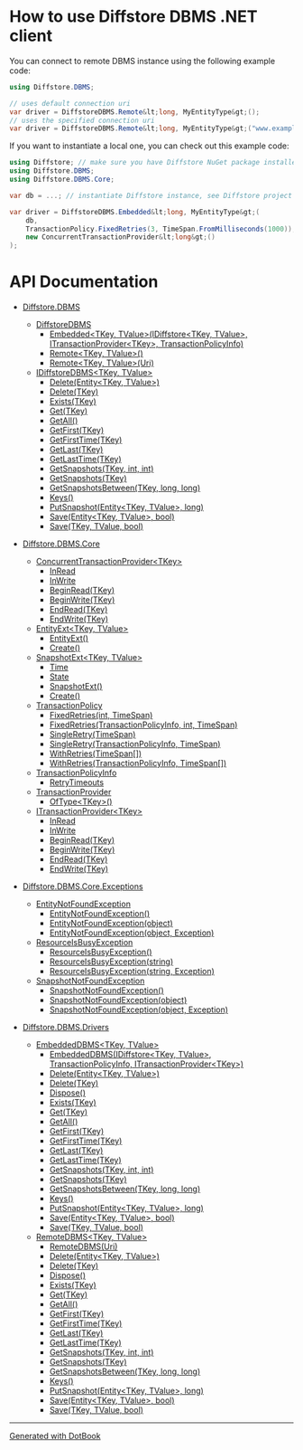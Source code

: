 # How to use Diffstore DBMS .NET client
You can connect to remote DBMS instance using the following example code:
```csharp
using Diffstore.DBMS;

// uses default connection uri
var driver = DiffstoreDBMS.Remote&lt;long, MyEntityType&gt;();
// uses the specified connection uri
var driver = DiffstoreDBMS.Remote&lt;long, MyEntityType&gt;("www.example.com");
```

If you want to instantiate a local one, you can check out this example code:
```csharp
using Diffstore; // make sure you have Diffstore NuGet package installed
using Diffstore.DBMS;
using Diffstore.DBMS.Core;

var db = ...; // instantiate Diffstore instance, see Diffstore project

var driver = DiffstoreDBMS.Embedded&lt;long, MyEntityType&gt;(
    db, 
    TransactionPolicy.FixedRetries(3, TimeSpan.FromMilliseconds(1000)),
    new ConcurrentTransactionProvider&lt;long&gt;()
);
```

# API Documentation

* [Diffstore.DBMS](Diffstore.DBMS.md)
    * [DiffstoreDBMS](Diffstore.DBMS.DiffstoreDBMS.md)
        * [Embedded&lt;TKey, TValue&gt;(IDiffstore&lt;TKey, TValue&gt;, ITransactionProvider&lt;TKey&gt;, TransactionPolicyInfo)](Diffstore.DBMS.DiffstoreDBMS.Embedded{TKey,TValue}(IDiffstore{TKey,TValue},ITransactionProvider{TKey},TransactionPolicyInfo).md)
        * [Remote&lt;TKey, TValue&gt;()](Diffstore.DBMS.DiffstoreDBMS.Remote{TKey,TValue}().md)
        * [Remote&lt;TKey, TValue&gt;(Uri)](Diffstore.DBMS.DiffstoreDBMS.Remote{TKey,TValue}(Uri).md)
    * [IDiffstoreDBMS&lt;TKey, TValue&gt;](Diffstore.DBMS.IDiffstoreDBMS{TKey,TValue}.md)
        * [Delete(Entity&lt;TKey, TValue&gt;)](Diffstore.DBMS.IDiffstoreDBMS{TKey,TValue}.Delete(Entity{TKey,TValue}).md)
        * [Delete(TKey)](Diffstore.DBMS.IDiffstoreDBMS{TKey,TValue}.Delete(TKey).md)
        * [Exists(TKey)](Diffstore.DBMS.IDiffstoreDBMS{TKey,TValue}.Exists(TKey).md)
        * [Get(TKey)](Diffstore.DBMS.IDiffstoreDBMS{TKey,TValue}.Get(TKey).md)
        * [GetAll()](Diffstore.DBMS.IDiffstoreDBMS{TKey,TValue}.GetAll().md)
        * [GetFirst(TKey)](Diffstore.DBMS.IDiffstoreDBMS{TKey,TValue}.GetFirst(TKey).md)
        * [GetFirstTime(TKey)](Diffstore.DBMS.IDiffstoreDBMS{TKey,TValue}.GetFirstTime(TKey).md)
        * [GetLast(TKey)](Diffstore.DBMS.IDiffstoreDBMS{TKey,TValue}.GetLast(TKey).md)
        * [GetLastTime(TKey)](Diffstore.DBMS.IDiffstoreDBMS{TKey,TValue}.GetLastTime(TKey).md)
        * [GetSnapshots(TKey, int, int)](Diffstore.DBMS.IDiffstoreDBMS{TKey,TValue}.GetSnapshots(TKey,int,int).md)
        * [GetSnapshots(TKey)](Diffstore.DBMS.IDiffstoreDBMS{TKey,TValue}.GetSnapshots(TKey).md)
        * [GetSnapshotsBetween(TKey, long, long)](Diffstore.DBMS.IDiffstoreDBMS{TKey,TValue}.GetSnapshotsBetween(TKey,long,long).md)
        * [Keys()](Diffstore.DBMS.IDiffstoreDBMS{TKey,TValue}.Keys().md)
        * [PutSnapshot(Entity&lt;TKey, TValue&gt;, long)](Diffstore.DBMS.IDiffstoreDBMS{TKey,TValue}.PutSnapshot(Entity{TKey,TValue},long).md)
        * [Save(Entity&lt;TKey, TValue&gt;, bool)](Diffstore.DBMS.IDiffstoreDBMS{TKey,TValue}.Save(Entity{TKey,TValue},bool).md)
        * [Save(TKey, TValue, bool)](Diffstore.DBMS.IDiffstoreDBMS{TKey,TValue}.Save(TKey,TValue,bool).md)


* [Diffstore.DBMS.Core](Diffstore.DBMS.Core.md)
    * [ConcurrentTransactionProvider&lt;TKey&gt;](Diffstore.DBMS.Core.ConcurrentTransactionProvider{TKey}.md)
        * [InRead](Diffstore.DBMS.Core.ConcurrentTransactionProvider{TKey}.InRead.md)
        * [InWrite](Diffstore.DBMS.Core.ConcurrentTransactionProvider{TKey}.InWrite.md)
        * [BeginRead(TKey)](Diffstore.DBMS.Core.ConcurrentTransactionProvider{TKey}.BeginRead(TKey).md)
        * [BeginWrite(TKey)](Diffstore.DBMS.Core.ConcurrentTransactionProvider{TKey}.BeginWrite(TKey).md)
        * [EndRead(TKey)](Diffstore.DBMS.Core.ConcurrentTransactionProvider{TKey}.EndRead(TKey).md)
        * [EndWrite(TKey)](Diffstore.DBMS.Core.ConcurrentTransactionProvider{TKey}.EndWrite(TKey).md)
    * [EntityExt&lt;TKey, TValue&gt;](Diffstore.DBMS.Core.EntityExt{TKey,TValue}.md)
        * [EntityExt()](Diffstore.DBMS.Core.EntityExt{TKey,TValue}.EntityExt().md)
        * [Create()](Diffstore.DBMS.Core.EntityExt{TKey,TValue}.Create().md)
    * [SnapshotExt&lt;TKey, TValue&gt;](Diffstore.DBMS.Core.SnapshotExt{TKey,TValue}.md)
        * [Time](Diffstore.DBMS.Core.SnapshotExt{TKey,TValue}.Time.md)
        * [State](Diffstore.DBMS.Core.SnapshotExt{TKey,TValue}.State.md)
        * [SnapshotExt()](Diffstore.DBMS.Core.SnapshotExt{TKey,TValue}.SnapshotExt().md)
        * [Create()](Diffstore.DBMS.Core.SnapshotExt{TKey,TValue}.Create().md)
    * [TransactionPolicy](Diffstore.DBMS.Core.TransactionPolicy.md)
        * [FixedRetries(int, TimeSpan)](Diffstore.DBMS.Core.TransactionPolicy.FixedRetries(int,TimeSpan).md)
        * [FixedRetries(TransactionPolicyInfo, int, TimeSpan)](Diffstore.DBMS.Core.TransactionPolicy.FixedRetries(TransactionPolicyInfo,int,TimeSpan).md)
        * [SingleRetry(TimeSpan)](Diffstore.DBMS.Core.TransactionPolicy.SingleRetry(TimeSpan).md)
        * [SingleRetry(TransactionPolicyInfo, TimeSpan)](Diffstore.DBMS.Core.TransactionPolicy.SingleRetry(TransactionPolicyInfo,TimeSpan).md)
        * [WithRetries(TimeSpan[])](Diffstore.DBMS.Core.TransactionPolicy.WithRetries(TimeSpan[]).md)
        * [WithRetries(TransactionPolicyInfo, TimeSpan[])](Diffstore.DBMS.Core.TransactionPolicy.WithRetries(TransactionPolicyInfo,TimeSpan[]).md)
    * [TransactionPolicyInfo](Diffstore.DBMS.Core.TransactionPolicyInfo.md)
        * [RetryTimeouts](Diffstore.DBMS.Core.TransactionPolicyInfo.RetryTimeouts.md)
    * [TransactionProvider](Diffstore.DBMS.Core.TransactionProvider.md)
        * [OfType&lt;TKey&gt;()](Diffstore.DBMS.Core.TransactionProvider.OfType{TKey}().md)
    * [ITransactionProvider&lt;TKey&gt;](Diffstore.DBMS.Core.ITransactionProvider{TKey}.md)
        * [InRead](Diffstore.DBMS.Core.ITransactionProvider{TKey}.InRead.md)
        * [InWrite](Diffstore.DBMS.Core.ITransactionProvider{TKey}.InWrite.md)
        * [BeginRead(TKey)](Diffstore.DBMS.Core.ITransactionProvider{TKey}.BeginRead(TKey).md)
        * [BeginWrite(TKey)](Diffstore.DBMS.Core.ITransactionProvider{TKey}.BeginWrite(TKey).md)
        * [EndRead(TKey)](Diffstore.DBMS.Core.ITransactionProvider{TKey}.EndRead(TKey).md)
        * [EndWrite(TKey)](Diffstore.DBMS.Core.ITransactionProvider{TKey}.EndWrite(TKey).md)


* [Diffstore.DBMS.Core.Exceptions](Diffstore.DBMS.Core.Exceptions.md)
    * [EntityNotFoundException](Diffstore.DBMS.Core.Exceptions.EntityNotFoundException.md)
        * [EntityNotFoundException()](Diffstore.DBMS.Core.Exceptions.EntityNotFoundException.EntityNotFoundException().md)
        * [EntityNotFoundException(object)](Diffstore.DBMS.Core.Exceptions.EntityNotFoundException.EntityNotFoundException(object).md)
        * [EntityNotFoundException(object, Exception)](Diffstore.DBMS.Core.Exceptions.EntityNotFoundException.EntityNotFoundException(object,Exception).md)
    * [ResourceIsBusyException](Diffstore.DBMS.Core.Exceptions.ResourceIsBusyException.md)
        * [ResourceIsBusyException()](Diffstore.DBMS.Core.Exceptions.ResourceIsBusyException.ResourceIsBusyException().md)
        * [ResourceIsBusyException(string)](Diffstore.DBMS.Core.Exceptions.ResourceIsBusyException.ResourceIsBusyException(string).md)
        * [ResourceIsBusyException(string, Exception)](Diffstore.DBMS.Core.Exceptions.ResourceIsBusyException.ResourceIsBusyException(string,Exception).md)
    * [SnapshotNotFoundException](Diffstore.DBMS.Core.Exceptions.SnapshotNotFoundException.md)
        * [SnapshotNotFoundException()](Diffstore.DBMS.Core.Exceptions.SnapshotNotFoundException.SnapshotNotFoundException().md)
        * [SnapshotNotFoundException(object)](Diffstore.DBMS.Core.Exceptions.SnapshotNotFoundException.SnapshotNotFoundException(object).md)
        * [SnapshotNotFoundException(object, Exception)](Diffstore.DBMS.Core.Exceptions.SnapshotNotFoundException.SnapshotNotFoundException(object,Exception).md)


* [Diffstore.DBMS.Drivers](Diffstore.DBMS.Drivers.md)
    * [EmbeddedDBMS&lt;TKey, TValue&gt;](Diffstore.DBMS.Drivers.EmbeddedDBMS{TKey,TValue}.md)
        * [EmbeddedDBMS(IDiffstore&lt;TKey, TValue&gt;, TransactionPolicyInfo, ITransactionProvider&lt;TKey&gt;)](Diffstore.DBMS.Drivers.EmbeddedDBMS{TKey,TValue}.EmbeddedDBMS(IDiffstore{TKey,TValue},TransactionPolicyInfo,ITransactionProvider{TKey}).md)
        * [Delete(Entity&lt;TKey, TValue&gt;)](Diffstore.DBMS.Drivers.EmbeddedDBMS{TKey,TValue}.Delete(Entity{TKey,TValue}).md)
        * [Delete(TKey)](Diffstore.DBMS.Drivers.EmbeddedDBMS{TKey,TValue}.Delete(TKey).md)
        * [Dispose()](Diffstore.DBMS.Drivers.EmbeddedDBMS{TKey,TValue}.Dispose().md)
        * [Exists(TKey)](Diffstore.DBMS.Drivers.EmbeddedDBMS{TKey,TValue}.Exists(TKey).md)
        * [Get(TKey)](Diffstore.DBMS.Drivers.EmbeddedDBMS{TKey,TValue}.Get(TKey).md)
        * [GetAll()](Diffstore.DBMS.Drivers.EmbeddedDBMS{TKey,TValue}.GetAll().md)
        * [GetFirst(TKey)](Diffstore.DBMS.Drivers.EmbeddedDBMS{TKey,TValue}.GetFirst(TKey).md)
        * [GetFirstTime(TKey)](Diffstore.DBMS.Drivers.EmbeddedDBMS{TKey,TValue}.GetFirstTime(TKey).md)
        * [GetLast(TKey)](Diffstore.DBMS.Drivers.EmbeddedDBMS{TKey,TValue}.GetLast(TKey).md)
        * [GetLastTime(TKey)](Diffstore.DBMS.Drivers.EmbeddedDBMS{TKey,TValue}.GetLastTime(TKey).md)
        * [GetSnapshots(TKey, int, int)](Diffstore.DBMS.Drivers.EmbeddedDBMS{TKey,TValue}.GetSnapshots(TKey,int,int).md)
        * [GetSnapshots(TKey)](Diffstore.DBMS.Drivers.EmbeddedDBMS{TKey,TValue}.GetSnapshots(TKey).md)
        * [GetSnapshotsBetween(TKey, long, long)](Diffstore.DBMS.Drivers.EmbeddedDBMS{TKey,TValue}.GetSnapshotsBetween(TKey,long,long).md)
        * [Keys()](Diffstore.DBMS.Drivers.EmbeddedDBMS{TKey,TValue}.Keys().md)
        * [PutSnapshot(Entity&lt;TKey, TValue&gt;, long)](Diffstore.DBMS.Drivers.EmbeddedDBMS{TKey,TValue}.PutSnapshot(Entity{TKey,TValue},long).md)
        * [Save(Entity&lt;TKey, TValue&gt;, bool)](Diffstore.DBMS.Drivers.EmbeddedDBMS{TKey,TValue}.Save(Entity{TKey,TValue},bool).md)
        * [Save(TKey, TValue, bool)](Diffstore.DBMS.Drivers.EmbeddedDBMS{TKey,TValue}.Save(TKey,TValue,bool).md)
    * [RemoteDBMS&lt;TKey, TValue&gt;](Diffstore.DBMS.Drivers.RemoteDBMS{TKey,TValue}.md)
        * [RemoteDBMS(Uri)](Diffstore.DBMS.Drivers.RemoteDBMS{TKey,TValue}.RemoteDBMS(Uri).md)
        * [Delete(Entity&lt;TKey, TValue&gt;)](Diffstore.DBMS.Drivers.RemoteDBMS{TKey,TValue}.Delete(Entity{TKey,TValue}).md)
        * [Delete(TKey)](Diffstore.DBMS.Drivers.RemoteDBMS{TKey,TValue}.Delete(TKey).md)
        * [Dispose()](Diffstore.DBMS.Drivers.RemoteDBMS{TKey,TValue}.Dispose().md)
        * [Exists(TKey)](Diffstore.DBMS.Drivers.RemoteDBMS{TKey,TValue}.Exists(TKey).md)
        * [Get(TKey)](Diffstore.DBMS.Drivers.RemoteDBMS{TKey,TValue}.Get(TKey).md)
        * [GetAll()](Diffstore.DBMS.Drivers.RemoteDBMS{TKey,TValue}.GetAll().md)
        * [GetFirst(TKey)](Diffstore.DBMS.Drivers.RemoteDBMS{TKey,TValue}.GetFirst(TKey).md)
        * [GetFirstTime(TKey)](Diffstore.DBMS.Drivers.RemoteDBMS{TKey,TValue}.GetFirstTime(TKey).md)
        * [GetLast(TKey)](Diffstore.DBMS.Drivers.RemoteDBMS{TKey,TValue}.GetLast(TKey).md)
        * [GetLastTime(TKey)](Diffstore.DBMS.Drivers.RemoteDBMS{TKey,TValue}.GetLastTime(TKey).md)
        * [GetSnapshots(TKey, int, int)](Diffstore.DBMS.Drivers.RemoteDBMS{TKey,TValue}.GetSnapshots(TKey,int,int).md)
        * [GetSnapshots(TKey)](Diffstore.DBMS.Drivers.RemoteDBMS{TKey,TValue}.GetSnapshots(TKey).md)
        * [GetSnapshotsBetween(TKey, long, long)](Diffstore.DBMS.Drivers.RemoteDBMS{TKey,TValue}.GetSnapshotsBetween(TKey,long,long).md)
        * [Keys()](Diffstore.DBMS.Drivers.RemoteDBMS{TKey,TValue}.Keys().md)
        * [PutSnapshot(Entity&lt;TKey, TValue&gt;, long)](Diffstore.DBMS.Drivers.RemoteDBMS{TKey,TValue}.PutSnapshot(Entity{TKey,TValue},long).md)
        * [Save(Entity&lt;TKey, TValue&gt;, bool)](Diffstore.DBMS.Drivers.RemoteDBMS{TKey,TValue}.Save(Entity{TKey,TValue},bool).md)
        * [Save(TKey, TValue, bool)](Diffstore.DBMS.Drivers.RemoteDBMS{TKey,TValue}.Save(TKey,TValue,bool).md)


------

[Generated with DotBook](https://github.com/RaZeR-RBI/dotbook)
